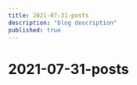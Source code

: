 ```yaml
---
title: 2021-07-31-posts
description: "blog description"
published: true
---
```


# 2021-07-31-posts
